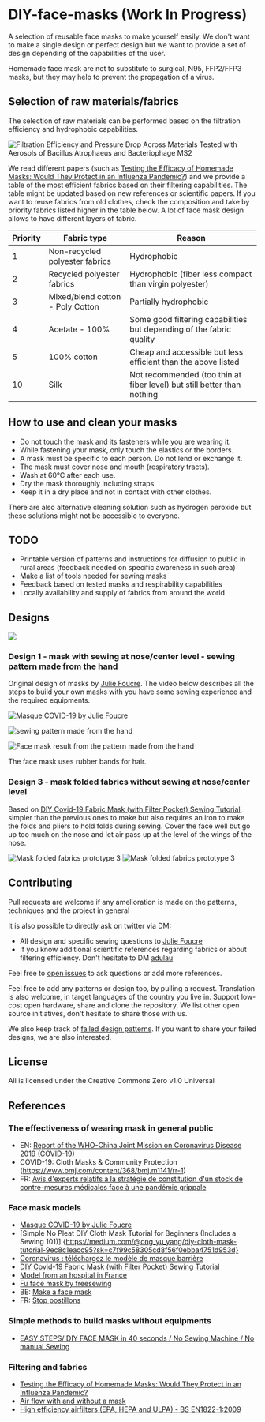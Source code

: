 # DIY-face-masks (Work In Progress)

A selection of reusable face masks to make yourself easily. We don't want to make a single design or perfect design but we
want to provide a set of design depending of the capabilities of the user.

Homemade face mask are not to substitute to surgical, N95, FFP2/FFP3 masks, but they may help to prevent the propagation of a virus.

## Selection of raw materials/fabrics

The selection of raw materials can be performed based on the filtration efficiency and hydrophobic capabilities.

![Filtration Efficiency and Pressure Drop Across Materials Tested with Aerosols of Bacillus Atrophaeus and Bacteriophage MS2](https://raw.githubusercontent.com/adulau/DIY-face-masks/master/images/filtration-efficiency.png)

We read different papers (such as [Testing the Efficacy of Homemade Masks: Would They Protect in an Influenza Pandemic?](https://www.researchgate.net/figure/Filtration-Efficiency-and-Pressure-Drop-Across-Materials-Tested-with-Aerosols-of-Bacillus_tbl1_258525804)) and we provide a table of the most efficient fabrics based on their filtering capabilities. The table might be updated based on
new references or scientific papers. If you want to reuse fabrics from old clothes, check the composition and take by priority fabrics listed higher in the table below. A lot of face mask
design allows to have different layers of fabric.

| Priority | Fabric type | Reason   |
| -------- | -------- | -------- |
| 1 | Non-recycled polyester fabrics    | Hydrophobic     |
| 2 | Recycled polyester fabrics | Hydrophobic (fiber less compact than virgin polyester) |
| 3 | Mixed/blend cotton - Poly Cotton | Partially hydrophobic |
| 4 | Acetate - 100% | Some good filtering capabilities but depending of the fabric quality |
| 5 | 100% cotton | Cheap and accessible but less efficient than the above listed |
| 10 | Silk | Not recommended (too thin at fiber level) but still better than nothing |

## How to use and clean your masks

- Do not touch the mask and its fasteners while you are wearing it.
- While fastening your mask, only touch the elastics or the borders.
- A mask must be specific to each person. Do not lend or exchange it.
- The mask must cover nose and mouth (respiratory tracts). 
- Wash at 60°C after each use.
- Dry the mask thoroughly including straps.
- Keep it in a dry place and not in contact with other clothes.

There are also alternative cleaning solution such as hydrogen peroxide but these solutions might not be accessible to everyone.

## TODO

- Printable version of patterns and instructions for diffusion to public in rural areas (feedback needed on specific awareness in such area)
- Make a list of tools needed for sewing masks
- Feedback based on tested masks and respirability capabilities
- Locally availability and supply of fabrics from around the world

## Designs

![](https://github.com/C00kie-/DIY-face-masks/raw/master/images/demo_masks.jpeg)

### Design 1 - mask with sewing at nose/center level - sewing pattern made from the hand

Original design of masks by [Julie Foucre](https://www.instagram.com/julie_jfo/). The video below describes all the steps to build your own masks with
you have some sewing experience and the required equipments.

[![Masque COVID-19 by Julie Foucre](https://github.com/C00kie-/DIY-face-masks/raw/master/images/video-masque.png)](https://www.youtube.com/playlist?list=PLqa4HY-V5Q5lyBWA4AqbnE3Scpeb1iTBB)

![sewing pattern made from the hand](https://raw.githubusercontent.com/C00kie-/DIY-face-masks/master/images/patterns/julie_hand_pattern.jpeg)

![Face mask result from the pattern made from the hand](https://raw.githubusercontent.com/C00kie-/DIY-face-masks/master/images/patterns/prototype_julie1.jpeg)

The face mask uses rubber bands for hair.

### Design 3 - mask folded fabrics without sewing at nose/center level

Based on [DIY Covid-19 Fabric Mask (with Filter Pocket) Sewing Tutorial](https://www.youtube.com/watch?v=S9RWII2-5_4), simpler than the previous ones to make but also requires an iron to make the folds and pliers to hold folds during sewing. Cover the face well but go up too much on the nose and let air pass up at the level of the wings of the nose.

![Mask folded fabrics prototype 3](https://raw.githubusercontent.com/C00kie-/DIY-face-masks/master/images/patterns/prototype_cookie_3-1.jpeg)
![Mask folded fabrics prototype 3](https://raw.githubusercontent.com/C00kie-/DIY-face-masks/master/images/patterns/prototype_cookie_3-2.jpeg)

## Contributing

Pull requests are welcome if any amelioration is made on the patterns, techniques and the project in general

It is also possible to directly ask on twitter via DM:

- All design and specific sewing questions to [Julie Foucre](https://www.instagram.com/julie_jfo/)
- If you know additional scientific references regarding fabrics or about filtering efficiency. Don't hesitate to DM [adulau](https://twitter.com/adulau)

Feel free to [open issues](https://github.com/C00kie-/DIY-face-masks/issues) to ask questions or add more references.

Feel free to add any patterns or design too, by pulling a request.
Translation is also welcome, in target languages of the country you live in.
Support low-cost open hardware, share and clone the repository.
We list other open source initiatives, don't hesitate to share those with us.

We also keep track of [failed design patterns](FAILED.md). If you want to share your failed designs, we are also interested.

## License

All is licensed under the Creative Commons Zero v1.0 Universal

## References

### The effectiveness of wearing mask in general public

- EN: [Report of the WHO-China Joint Mission on Coronavirus Disease 2019 (COVID-19)](https://www.who.int/docs/default-source/coronaviruse/who-china-joint-mission-on-covid-19-final-report.pdf)
- COVID-19: Cloth Masks & Community Protection (https://www.bmj.com/content/368/bmj.m1141/rr-1)
- FR: [Avis d'experts relatifs à la stratégie de constitution d'un stock de contre-mesures médicales face à une pandémie grippale](https://www.santepubliquefrance.fr/maladies-et-traumatismes/maladies-et-infections-respiratoires/grippe/documents/avis/avis-d-experts-relatifs-a-la-strategie-de-constitution-d-un-stock-de-contre-mesures-medicales-face-a-une-pandemie-grippale)

### Face mask models

- [Masque COVID-19 by Julie Foucre](https://www.youtube.com/playlist?list=PLqa4HY-V5Q5lyBWA4AqbnE3Scpeb1iTBB)
- [Simple No Pleat DIY Cloth Mask Tutorial for Beginners (Includes a Sewing 101)] {https://medium.com/@ong_yu_yang/diy-cloth-mask-tutorial-9ec8c1eacc95?sk=c7f99c58305cd8f56f0ebba4751d953d}
- [Coronavirus : téléchargez le modèle de masque barrière](https://www.afnor.org/actualites/coronavirus-telechargez-le-modele-de-masque-barriere/)
- [DIY Covid-19 Fabric Mask (with Filter Pocket) Sewing Tutorial](https://www.youtube.com/watch?v=S9RWII2-5_4)
- [Model from an hospital in France](https://www.hospitalia.fr/attachment/1878139/)
- [Fu face mask by freesewing](https://freesewing.org/docs/patterns/fu/)
- BE: [Make a face mask](https://makefacemasks.com/)
- FR: [Stop postillons](http://stop-postillons.fr/)

### Simple methods to build masks without equipments

- [EASY STEPS/ DIY FACE MASK in 40 seconds / No Sewing Machine / No manual Sewing](https://www.youtube.com/watch?v=CbRsb0T7Oz8)

### Filtering and fabrics

- [Testing the Efficacy of Homemade Masks: Would They Protect in an Influenza Pandemic?](https://www.researchgate.net/publication/258525804_Testing_the_Efficacy_of_Homemade_Masks_Would_They_Protect_in_an_Influenza_Pandemic)
- [Air flow with and without a mask](https://twitter.com/i/status/1246027215780941825)
- [High efficiency airfilters (EPA, HEPA and ULPA) - BS EN1822-1:2009](http://www.gttlab.com/uploads/soft/161025/EN1822-1-2009Highefficiencyairfilters(EPA,HEPAandULPA)Part1Classification,performance.pdf)
